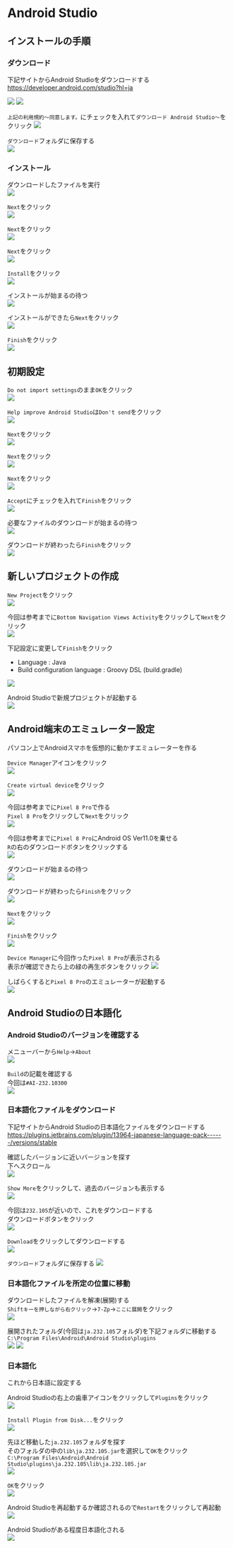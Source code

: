 # Android Studio

## インストールの手順

### ダウンロード

下記サイトからAndroid Studioをダウンロードする  
https://developer.android.com/studio?hl=ja

![](images/001.png)
![](images/002.png)

`上記の利用規約～同意します。`にチェックを入れて`ダウンロード Android Studio～`をクリック
![](images/003.png)

`ダウンロード`フォルダに保存する  
![](images/004.png)

### インストール

ダウンロードしたファイルを実行  
![](images/005.png)

`Next`をクリック  
![](images/006.png)

`Next`をクリック  
![](images/007.png)

`Next`をクリック  
![](images/008.png)

`Install`をクリック  
![](images/009.png)

インストールが始まるの待つ  
![](images/010.png)

インストールができたら`Next`をクリック  
![](images/011.png)

`Finish`をクリック  
![](images/012.png)

## 初期設定

`Do not import settings`のまま`OK`をクリック  
![](images/013.png)

`Help improve Android Studio`は`Don't send`をクリック  
![](images/014.png)

`Next`をクリック  
![](images/015.png)

`Next`をクリック  
![](images/016.png)

`Next`をクリック  
![](images/017.png)

`Accept`にチェックを入れて`Finish`をクリック  
![](images/018.png)

必要なファイルのダウンロードが始まるの待つ  
![](images/019.png)

ダウンロードが終わったら`Finish`をクリック  
![](images/020.png)

## 新しいプロジェクトの作成

`New Project`をクリック  
![](images/022.png)

今回は参考までに`Bottom Navigation Views Activity`をクリックして`Next`をクリック  
![](images/023.png)

下記設定に変更して`Finish`をクリック
- Language : Java
- Build configuration language : Groovy DSL (build.gradle)

![](images/024.png)

Android Studioで新規プロジェクトが起動する  
![](images/025.png)

## Android端末のエミュレーター設定

パソコン上でAndroidスマホを仮想的に動かすエミュレーターを作る

`Device Manager`アイコンをクリック  
![](images/026.png)

`Create virtual device`をクリック  
![](images/027.png)

今回は参考までに`Pixel 8 Pro`で作る  
`Pixel 8 Pro`をクリックして`Next`をクリック  
![](images/028.png)

今回は参考までに`Pixel 8 Pro`にAndroid OS Ver11.0を乗せる  
`R`の右のダウンロードボタンをクリックする  
![](images/029.png)

ダウンロードが始まるの待つ  
![](images/030.png)

ダウンロードが終わったら`Finish`をクリック  
![](images/031.png)

`Next`をクリック  
![](images/032.png)

`Finish`をクリック  
![](images/033.png)

`Device Manager`に今回作った`Pixel 8 Pro`が表示される  
表示が確認できたら上の緑の再生ボタンをクリック
![](images/034.png)

しばらくすると`Pixel 8 Pro`のエミュレーターが起動する  
![](images/035.png)

## Android Studioの日本語化

### Android Studioのバージョンを確認する  

メニューバーから`Help`→`About`  
![](images/036.png)

`Build`の記載を確認する  
今回は`#AI-232.10300`  
![](images/037.png)

### 日本語化ファイルをダウンロード  

下記サイトからAndroid Studioの日本語化ファイルをダウンロードする  
https://plugins.jetbrains.com/plugin/13964-japanese-language-pack------/versions/stable

確認したバージョンに近いバージョンを探す  
下へスクロール  
![](images/038.png)

`Show More`をクリックして、過去のバージョンも表示する  
![](images/039.png)

今回は`232.105`が近いので、これをダウンロードする  
ダウンロードボタンをクリック  
![](images/041.png)

`Download`をクリックしてダウンロードする  
![](images/042.png)

`ダウンロード`フォルダに保存する
![](images/043.png)

### 日本語化ファイルを所定の位置に移動  

ダウンロードしたファイルを解凍(展開)する  
`Shiftキーを押しながら右クリック`→`7-Zp`→`ここに展開`をクリック  
![](images/044.png)

展開されたフォルダ(今回は`ja.232.105`フォルダ)を下記フォルダに移動する  
`C:\Program Files\Android\Android Studio\plugins`  
![](images/045.png)
![](images/046.png)

### 日本語化

これから日本語に設定する

Android Studioの右上の歯車アイコンをクリックして`Plugins`をクリック  
![](images/047.png)

`Install Plugin from Disk...`をクリック  
![](images/048.png)

先ほど移動した`ja.232.105`フォルダを探す  
そのフォルダの中の`lib\ja.232.105.jar`を選択して`OK`をクリック  
`C:\Program Files\Android\Android Studio\plugins\ja.232.105\lib\ja.232.105.jar`  
![](images/049.png)

`OK`をクリック  
![](images/050.png)

Android Studioを再起動するか確認されるので`Restart`をクリックして再起動  
![](images/051.png)

Android Studioがある程度日本語化される  
![](images/052.png)
